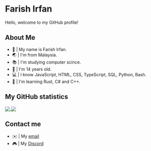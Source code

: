 # Farish Irfan
Hello, welcome to my GitHub profile!

## About Me
* 👋 | My name is Farish Irfan.
* 🌏 | I'm from Malaysia.
* 📚 | I'm studying computer scince.
* 🔢 | I'm 14 years old.
* 💻 | I know JavaScript, HTML, CSS, TypeScript, SQL, Python, Bash.
* 🏫 | I'm learning Rust, C# and C++.

## My GitHub statistics
<a href="https://github.com/virtous/virtous">
  <img align="center" src="https://github-readme-stats.vercel.app/api?username=virtous&show_icons=true&theme=tokyonight&count_private=true" />
</a>
<a href="https://github.com/virtous/virtous">
  <img align="center" src="https://github-readme-stats.vercel.app/api/top-langs/?username=virtous&theme=tokyonight&langs_count=8&layout=compact)](https://github.com/anuraghazra/github-readme-stats" />
</a>

## Contact me
* ✉️ | My [email](mailto:farish.irfan_0905@outlook.com 'Email - farish.irfan_0905@outlook.com')
* 🎮 | My [Discord](https://dsc.bio/virtous 'Discord - Virtous#7349')
